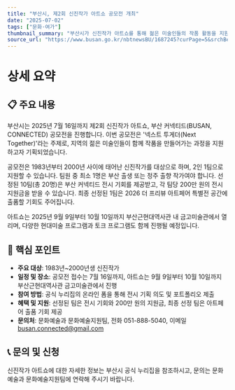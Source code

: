 ```yaml
---
title: "부산시, 제2회 신진작가 아트쇼 공모전 개최"
date: "2025-07-02"
tags: ["문화·여가"]
thumbnail_summary: "부산시가 신진작가 아트쇼를 통해 젊은 미술인들의 작품 활동을 지원합니다."
source_url: "https://www.busan.go.kr/nbtnewsBU/1687245?curPage=5&srchBeginDt=&srchEndDt=&srchKey=&srchText="
---
```


# 상세 요약

## 📋 주요 내용
부산시는 2025년 7월 16일까지 제2회 신진작가 아트쇼, 부산 커넥티드(BUSAN, CONNECTED) 공모전을 진행합니다. 이번 공모전은 '넥스트 투게더(Next Together)'라는 주제로, 지역의 젊은 미술인들이 함께 작품을 만들어가는 과정을 지원하고자 기획되었습니다. 

공모전은 1983년부터 2000년 사이에 태어난 신진작가를 대상으로 하며, 2인 1팀으로 지원할 수 있습니다. 팀원 중 최소 1명은 부산 출생 또는 정주 출향 작가여야 합니다. 선정된 10팀(총 20명)은 부산 커넥티드 전시 기회를 제공받고, 각 팀당 200만 원의 전시 지원금을 받을 수 있습니다. 최종 선정된 1팀은 2026 더 프리뷰 아트페어 특별전 공간에 출품할 기회도 주어집니다.

아트쇼는 2025년 9월 9일부터 10월 10일까지 부산근현대역사관 내 금고미술관에서 열리며, 다양한 현대미술 프로그램과 토크 프로그램도 함께 진행될 예정입니다. 

## 🎯 핵심 포인트
- **주요 대상**: 1983년~2000년생 신진작가
- **일정 및 장소**: 공모전 접수는 7월 16일까지, 아트쇼는 9월 9일부터 10월 10일까지 부산근현대역사관 금고미술관에서 진행
- **참여 방법**: 공식 누리집의 온라인 폼을 통해 전시 기획 의도 및 포트폴리오 제출
- **혜택 및 지원**: 선정된 팀은 전시 기회와 200만 원의 지원금, 최종 선정 팀은 아트페어 출품 기회 제공
- **문의처**: 문화예술과 문화예술지원팀, 전화 051-888-5040, 이메일 busan.connected@gmail.com

## 📞 문의 및 신청
신진작가 아트쇼에 대한 자세한 정보는 부산시 공식 누리집을 참조하시고, 문의는 문화예술과 문화예술지원팀에 연락해 주시기 바랍니다.
